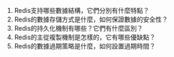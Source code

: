 

1. Redis支持哪些數據結構，它們分別有什麼特點？
2. Redis的數據存儲方式是什麼，如何保證數據的安全性？
3. Redis的持久化機制有哪些？它們有什麼區別？
4. Redis的主從複製機制是怎樣的，它有哪些優缺點？
5. Redis的數據過期策略是什麼，如何設置過期時間？